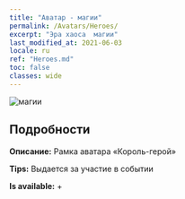 ```yaml
---
title: "Аватар - магии"
permalink: /Avatars/Heroes/
excerpt: "Эра хаоса  магии"
last_modified_at: 2021-06-03
locale: ru
ref: "Heroes.md"
toc: false
classes: wide
---
```

 ![магии](/images/a/avatarFrame_49.png)

## Подробности

 **Описание:** Рамка аватара «Король-герой» 

 **Tips:** Выдается за участие в событии 

 **Is available:**  + 

